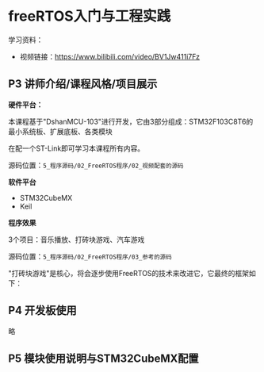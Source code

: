 # freeRTOS入门与工程实践

学习资料：

* 视频链接：https://www.bilibili.com/video/BV1Jw411i7Fz

## P3 讲师介绍/课程风格/项目展示

**硬件平台：**

本课程基于"DshanMCU-103"进行开发，它由3部分组成：STM32F103C8T6的最小系统板、扩展底板、各类模块

在配一个ST-Link即可学习本课程所有内容。

源码位置：`5_程序源码/02_FreeRTOS程序/02_视频配套的源码`

**软件平台**

* STM32CubeMX
* Keil

**程序效果**

3个项目：音乐播放、打砖块游戏、汽车游戏

源码位置：`5_程序源码/02_FreeRTOS程序/03_参考的源码`

"打砖块游戏"是核心，将会逐步使用FreeRTOS的技术来改进它，它最终的框架如下：

## P4 开发板使用

略

## P5 模块使用说明与STM32CubeMX配置

